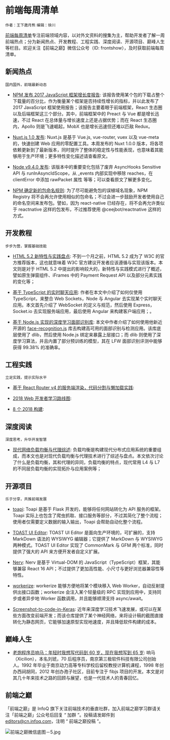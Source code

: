 # 前端每周清单

`作者：王下邀月熊` `编辑：徐川`

[前端每周清单](http://www.infoq.com/cn/FE-Weekly)专注前端领域内容，以对外文资料的搜集为主，帮助开发者了解一周前端热点；分为新闻热点、开发教程、工程实践、深度阅读、开源项目、巅峰人生等栏目。欢迎关注【前端之巅】微信公众号（ID: frontshow），及时获取前端每周清单。

## 新闻热点

`国内国外，前端最新动态`

* [NPM 发布 2017 JavaScript 框架增长度报告](https://parg.co/UVE): 该报告使用某个包的下载占整个下载量的百分比，作为衡量某个框架是否持续性增长的指标，并以此发布了 2017 JavaScript 框架使用报告；该报告主要着眼于前端框架，React 生态圈以及后端框架这三个部分。其中，前端框架中的 Preact 与 Vue 都是增长迅速，不过 React 在总体量与增长速度上还是占据优势；而在 React 生态圈内，Apollo 则是飞速崛起，MobX 也是增长迅速但还难以匹敌 Redux。

* [Nuxt.js 1.0 发布](https://parg.co/UtZ): Nuxt.js 是基于 Vue.js, vue-router, vuex 以及 vue-meta 的，快速创建 Web 应用的零配置工具。本周发布的 Nuxt 1.0.0 版本，将各项依赖更新到了最新版本，同时提升了整体的稳定性与性能表现，也意味着其能够用于生产环境；更多特性变化描述请查看原文。

- [Node v9.4.0 发布](https://parg.co/UV5): 该版本中的重要变化包括了废弃 AsyncHooks Sensitive API 与 runInAsyncIdScope，从 \_events 内部实现中移除 reaches，在 clientError 中添加 rawPacket 属性 等等；可以查看原文了解更多变化。

- [NPM 确定新的包命名规则](https://parg.co/UVh): 为了尽可能避免包的误植域名现象，NPM Registry 将不会再允许使用相似的包命名；不过会进一步鼓励开发者使用自己的命名空间来发布包。譬如，因为 react-native 已经存在，将不会再允许类似于 reactnative 这样的包发布，不过推荐使用 @ceejbot/reactnative 这样的方式。

## 开发教程

`步步为营，掌握基础技能`

* [HTML 5.2 新特性与实践盘点](https://bitsofco.de/whats-new-in-html-5-2/): 不到一个月之前，HTML 5.2 成为了 W3C 的官方推荐版本，这也就意味着 W3C 官方建议开发者应该遵循与实现该版本。本文则是对于 HTML 5.2 中提出的影响较大的，新特性与实践模式进行了概述，譬如原生弹窗组件、iFrames 中的 Payment Request API 以及部分元素实践的变化等；

- [基于 TypeScript 的实时聊天应用](https://parg.co/UVr): 作者在本文中介绍了如何仅使用 TypeScript，来整合 Web Sockets，Node 与 Angular 去实现某个实时聊天应用。本文首先介绍了 WebSocket 的定义与规范，然后使用 Express，Socket.io 去实现服务端应用，最后使用 Angular 来构建客户端应用；。

* [基于 Node.js 实现的深度学习面部识别库](https://parg.co/UVP): 本文中作者介绍了如何使用他新近开源的 [face-recognition.js](https://github.com/justadudewhohacks/face-recognition.js) 库去构建高可用的面部识别与检测应用。该库底层使用了 dlib，然后使用 Node.js 绑定来暴露上层接口；而 dlib 则使用了深度学习算法，并且内置了部分预训练的模型，其在 LFW 面部识别评测中能够获得 99.38% 的准确率。

## 工程实践

`立足实践，提示实际水平`

* [基于 React Router v4 的服务端渲染，代码分割与懒加载实践](https://parg.co/UVJ):

* [2018 Web 开发者学习路线图](https://parg.co/Uti):

* [8 个 2018 构建](https://parg.co/UV8):

## 深度阅读

`深度思考，升华开发智慧`

* [现代网络负载均衡与代理综述](http://t.cn/RQAfr5x): 负载均衡是构建现代分布式应用系统的重要组成，而本文也是对现代负载均衡与代理技术进行了综述与盘点。本文依次讨论了什么是负载均衡，其和代理的异同，负载均衡的特点，现代常用 L4 与 L7 的不同层负载均衡的实现拓扑与应用案例等；

## 开源项目

`乐于分享，共推前端发展`

* [toapi](https://github.com/gaojiuli/toapi): Toapi 是基于 Flask 开发的，能够将任何网站转化为 API 服务的框架。Toapi 实际上也包含了爬虫抓取、接口服务等部分，不过其简化了整个流程；使用者仅需要定义数据的输入输出，Toapi 会帮助自动化整个流程。

- [TOAST UI Editor](https://parg.co/UVY): TOAST UI Editor 是面向生产环境的，可扩展的，支持 MarkDown 语法的 WYSIWYG 编辑器；它提供了 MarkDown 与 WYSIWYG 两种模式。TOAST UI Editor 实现了 CommonMark 与 GFM 两个标准，同时提供了强大的 API 来方便开发者自定义扩展。

- [Nerv](https://github.com/NervJS/nerv): Nerv 是基于 Virtual-DOM 的 JavaScript（TypeScript）框架，其能够兼容 React 16 API；不过提供了更加高性能、小尺寸与更好浏览器兼容性等特性。

- [workerize](https://github.com/developit/workerize): workerize 能够方便地将某个模块移入 Web Worker，自动反射提供出接口函数；workerize 会注入某个轻量级的 RPC 实现到应用中，支持同步或者异步地 Worker 函数调用，并且能够顺滑支持 async/await。

- [Screenshot-to-code-in-Keras](https://github.com/emilwallner/Screenshot-to-code-in-Keras): 近年来深度学习技术飞速发展，或可以在某些方面改变前端开发；而该仓库提供了某个神经网络，来将设计稿的截图直接转化为静态网页，它能够加速原型实现地速度，并且降低软件构建的成本。

## 巅峰人生

* [老炮程序员响马：年轻时我想写代码到 60 岁，现在我想写到 65 岁](https://mp.weixin.qq.com/s/nzZGByazWK0IuRkPMia5Ew): 响马（Xicilion），本名刘琥，70 后程序员，南京第三极软件科技有限公司创始人。1992 年毕业于南京动力高等专科学校后留校教授计算机课程，1998 年创办西祠胡同，2012 年创办孢子社区，目前专注于 fibjs 项目的开发。本文是对其几十年来技术之路的回顾与展望，也是一代技术人的青春回忆。

## 前端之巅

「前端之巅」是 InfoQ 旗下关注前端技术的垂直社群，加入前端之巅学习群请关注「前端之巅」公众号后回复 “ 加群 ”。投稿请发邮件到 editors@cn.infoq.com，注明 “ 前端之巅投稿 ”。

![前端之巅微信底图－5.jpg](http://upload-images.jianshu.io/upload_images/1647496-01712a993d2b23de.jpg?imageMogr2/auto-orient/strip%7CimageView2/2/w/1240)
